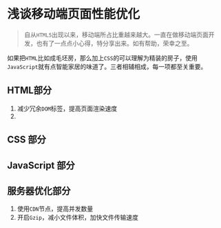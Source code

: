 # 浅谈移动端页面性能优化

> 自从`HTML5`出现以来，移动端所占比重越来越大。一直在做移动端页面开发，也有了一点点小心得，特分享出来。如有帮助，荣幸之至。

如果把`HTML`比如成毛坯房，那么加上`CSS`的可以理解为精装的房子，使用`JavaScript`就有点智能家居的味道了。三者相辅相成，每一项都至关重要。

## HTML部分

1. 减少冗余`DOM`标签，提高页面渲染速度
2. ​

## CSS 部分



## JavaScript 部分





## 服务器优化部分

1. 使用`CDN`节点，提高并发数量
2. 开启`Gzip`，减小文件体积，加快文件传输速度





